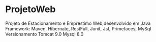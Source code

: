# ProjetoWeb
Projeto de Estacionamento e Emprestimo Web,desenvolvido em Java
Framework: Maven, Hibernate, RestFull, Junit, Jsf, Primefaces, MySql
Versionamento
Tomcat 9.0 
Mysql 8.0

